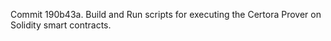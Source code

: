 Commit 190b43a.                    Build and Run scripts for executing the Certora Prover on Solidity smart contracts.